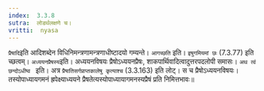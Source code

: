 ```yaml
---
index:  3.3.8
sutra:  लोडर्थलक्षणे च।
vritti:  nyasa
---
```


`प्रैषादि`इति आदिशब्देन विधिनिमन्त्रणामन्त्रणाधीष्टादयो गम्यन्ते। `आगच्छति` इति। `इषुगमियमां छः` (7.3.77) इति च्छत्वम्। `अध्ययनप्रैषस्य`इति। अध्ययनविषयः प्रैषोऽध्ययनप्रैषः, शाकपार्थिवादित्वादुत्तरपदलोपी समासः। `अथ त्वं छन्दोऽधीष्व ` इति। अत्र `प्रैषातिसर्गप्राप्तकालेषु कृत्याश्च` (3.3.163) इति लोट्। स च प्रैषोऽध्ययनविषयः। तस्योपाध्यायगमनं ह्रपेक्ष्याध्ययने प्रैषतेत्यस्योपाध्यायागमनस्यप्रैषं प्रति निमित्तभावः॥
